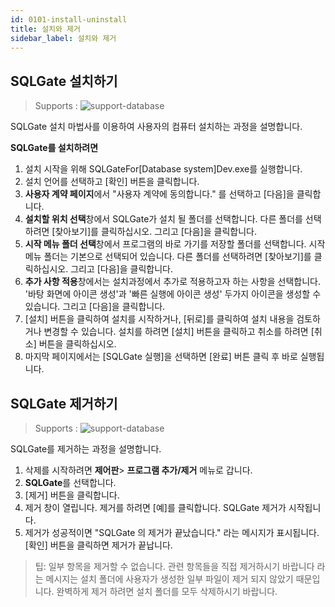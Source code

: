 ```yaml
---
id: 0101-install-uninstall
title: 설치와 제거
sidebar_label: 설치와 제거
---
```


## SQLGate 설치하기
> Supports :
> ![support-database](<http://www.sqlgate.com/docs-badge/oracle,mysql,mariadb,postgresql,sqlserver,db2,tibero>)

SQLGate 설치 마법사를 이용하여 사용자의 컴퓨터 설치하는 과정을 설명합니다.

**SQLGate를 설치하려면**

1. 설치 시작을 위해 SQLGateFor[Database system]Dev.exe를 실행합니다.
2. 설치 언어를 선택하고 [확인] 버튼을 클릭합니다.
3. **사용자 계약 페이지**에서 "사용자 계약에 동의합니다." 를 선택하고 [다음]을 클릭합니다.
4. **설치할 위치 선택**창에서 SQLGate가 설치 될 폴더를 선택합니다. 다른 폴더를 선택하려면 [찾아보기]를 클릭하십시오. 그리고 [다음]을 클릭합니다.
5. **시작 메뉴 폴더 선택**창에서 프로그램의 바로 가기를 저장할 폴더를 선택합니다. 시작 메뉴 폴더는 기본으로 선택되어 있습니다. 다른 폴더를 선택하려면 [찾아보기]를 클릭하십시오. 그리고 [다음]을 클릭합니다.
6. **추가 사항 적용**창에서는 설치과정에서 추가로 적용하고자 하는 사항을 선택합니다. '바탕 화면에 아이콘 생성'과 '빠른 실행에 아이콘 생성' 두가지 아이콘을 생성할 수 있습니다. 그리고 [다음]을 클릭합니다.
7. [설치] 버튼을 클릭하여 설치를 시작하거나, [뒤로]를 클릭하여 설치 내용을 검토하거나 변경할 수 있습니다. 설치를 하려면 [설치] 버튼을 클릭하고 취소를 하려면 [취소] 버튼을 클릭하십시오.
8. 마지막 페이지에서는 [SQLGate 실행]을 선택하면 [완료] 버튼 클릭 후 바로 실행됩니다.


## SQLGate 제거하기
> Supports :
> ![support-database](<http://www.sqlgate.com/docs-badge/oracle,mysql,mariadb,postgresql,sqlserver,db2,tibero>)

SQLGate를 제거하는 과정을 설명합니다.

1. 삭제를 시작하려면 **제어판**> **프로그램 추가/제거** 메뉴로 갑니다.
2. **SQLGate**를 선택합니다.
3. [제거] 버튼을 클릭합니다.
4. 제거 창이 열립니다. 제거를 하려면 [예]를 클릭합니다.  SQLGate 제거가 시작됩니다.
5. 제거가 성공적이면 "SQLGate 의 제거가 끝났습니다." 라는 메시지가 표시됩니다. [확인] 버튼을 클릭하면 제거가 끝납니다.
> 팁: 일부 항목을 제거할 수 없습니다. 관련 항목들을 직접 제거하시기 바랍니다 라는 메시지는 설치 폴더에 사용자가 생성한 일부 파일이 제거 되지 않았기 때문입니다. 완벽하게 제거 하려면 설치 폴더를 모두 삭제하시기 바랍니다.